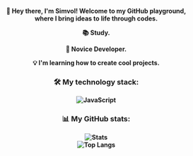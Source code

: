 <div align="center">
<b><p>👋    Hey there, I'm Simvol! Welcome to my GitHub playground,<br/>where I bring ideas to life through codes.</p><b>
<b><p>📚    Study.</p><b>
<b><p>🚀    Novice Developer.</p></b>
<b><p>💡    I'm learning how to create cool projects.</p></b>

### 🛠 My technology stack:
![JavaScript](https://img.shields.io/badge/-JavaScript-F7DF1E?style=flat&logo=javascript&logoColor=black)  

### 📊 My GitHub stats:
![Stats](https://github-readme-stats.vercel.app/api?username=S1mvolxD&show_icons=true&theme=radical)  
![Top Langs](https://github-readme-stats.vercel.app/api/top-langs/?username=S1mvolxD&layout=compact&theme=radical)  
</div>
